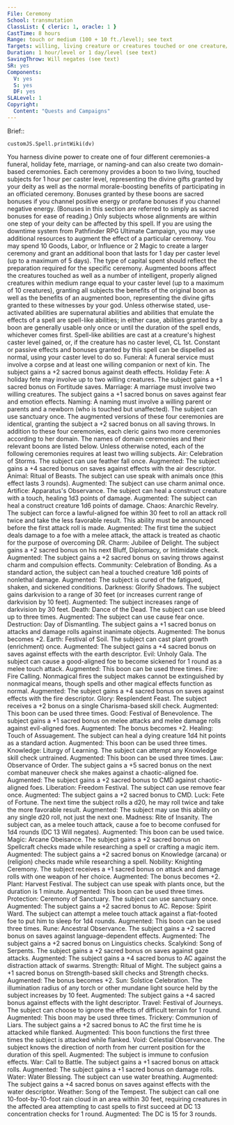 ```yaml
---
File: Ceremony
School: transmutation
ClassList: { cleric: 1, oracle: 1 }
CastTime: 8 hours
Range: touch or medium (100 + 10 ft./level); see text
Targets: willing, living creature or creatures touched or one creature/level (see text)
Duration: 1 hour/level or 1 day/level (see text)
SavingThrow: Will negates (see text)
SR: yes
Components:
  V: yes
  S: yes
  DF: yes
SLALevel: 1
Copyright:
  Content: "Quests and Campaigns"
---
```

Brief:: 

```dataviewjs
customJS.Spell.printWiki(dv)
```

You harness divine power to create one of four different ceremonies-a funeral, holiday fete, marriage, or naming-and can also create two domain-based ceremonies. Each ceremony provides a boon to two living, touched subjects for 1 hour per caster level, representing the divine gifts granted by your deity as well as the normal morale-boosting benefits of participating in an officiated ceremony. Bonuses granted by these boons are sacred bonuses if you channel positive energy or profane bonuses if you channel negative energy. (Bonuses in this section are referred to simply as sacred bonuses for ease of reading.) Only subjects whose alignments are within one step of your deity can be affected by this spell.  If you are using the downtime system from Pathfinder RPG Ultimate Campaign, you may use additional resources to augment the effect of a particular ceremony. You may spend 10 Goods, Labor, or Influence or 2 Magic to create a larger ceremony and grant an additional boon that lasts for 1 day per caster level (up to a maximum of 5 days). The type of capital spent should reflect the preparation required for the specific ceremony. Augmented boons affect the creatures touched as well as a number of intelligent, properly aligned creatures within medium range equal to your caster level (up to a maximum of 10 creatures), granting all subjects the benefits of the original boon as well as the benefits of an augmented boon, representing the divine gifts granted to these witnesses by your god.  Unless otherwise stated, use-activated abilities are supernatural abilities and abilities that emulate the effects of a spell are spell-like abilities; in either case, abilities granted by a boon are generally usable only once or until the duration of the spell ends, whichever comes first. Spell-like abilities are cast at a creature's highest caster level gained, or, if the creature has no caster level, CL 1st. Constant or passive effects and bonuses granted by this spell can be dispelled as normal, using your caster level to do so.  Funeral: A funeral service must involve a corpse and at least one willing companion or next of kin. The subject gains a +2 sacred bonus against death effects.  Holiday Fete: A holiday fete may involve up to two willing creatures. The subject gains a +1 sacred bonus on Fortitude saves.  Marriage: A marriage must involve two willing creatures. The subject gains a +1 sacred bonus on saves against fear and emotion effects.  Naming: A naming must involve a willing parent or parents and a newborn (who is touched but unaffected). The subject can use sanctuary once.  The augmented versions of these four ceremonies are identical, granting the subject a +2 sacred bonus on all saving throws.  In addition to these four ceremonies, each cleric gains two more ceremonies according to her domain. The names of domain ceremonies and their relevant boons are listed below. Unless otherwise noted, each of the following ceremonies requires at least two willing subjects.  Air: Celebration of Storms. The subject can use feather fall once. Augmented: The subject gains a +4 sacred bonus on saves against effects with the air descriptor.  Animal: Ritual of Beasts. The subject can use speak with animals once (this effect lasts 3 rounds). Augmented: The subject can use charm animal once.  Artifice: Apparatus's Observance. The subject can heal a construct creature with a touch, healing 1d3 points of damage. Augmented: The subject can heal a construct creature 1d6 points of damage.  Chaos: Anarchic Revelry. The subject can force a lawful-aligned foe within 30 feet to roll an attack roll twice and take the less favorable result. This ability must be announced before the first attack roll is made. Augmented: The first time the subject deals damage to a foe with a melee attack, the attack is treated as chaotic for the purpose of overcoming DR.  Charm: Jubilee of Delight. The subject gains a +2 sacred bonus on his next Bluff, Diplomacy, or Intimidate check. Augmented: The subject gains a +2 sacred bonus on saving throws against charm and compulsion effects.  Community: Celebration of Bonding. As a standard action, the subject can heal a touched creature 1d6 points of nonlethal damage. Augmented: The subject is cured of the fatigued, shaken, and sickened conditions.  Darkness: Glorify Shadows. The subject gains darkvision to a range of 30 feet (or increases current range of darkvision by 10 feet). Augmented: The subject increases range of darkvision by 30 feet.  Death: Dance of the Dead. The subject can use bleed up to three times. Augmented: The subject can use cause fear once.  Destruction: Day of Dismantling. The subject gains a +1 sacred bonus on attacks and damage rolls against inanimate objects. Augmented: The bonus becomes +2.  Earth: Festival of Soil. The subject can cast plant growth (enrichment) once. Augmented: The subject gains a +4 sacred bonus on saves against effects with the earth descriptor.  Evil: Unholy Gala. The subject can cause a good-aligned foe to become sickened for 1 round as a melee touch attack. Augmented: This boon can be used three times.  Fire: Fire Calling. Nonmagical fires the subject makes cannot be extinguished by nonmagical means, though spells and other magical effects function as normal. Augmented: The subject gains a +4 sacred bonus on saves against effects with the fire descriptor.  Glory: Resplendent Feast. The subject receives a +2 bonus on a single Charisma-based skill check. Augmented: This boon can be used three times.  Good: Festival of Benevolence. The subject gains a +1 sacred bonus on melee attacks and melee damage rolls against evil-aligned foes. Augmented: The bonus becomes +2.  Healing: Touch of Assuagement. The subject can heal a dying creature 1d4 hit points as a standard action. Augmented: This boon can be used three times.  Knowledge: Liturgy of Learning. The subject can attempt any Knowledge skill check untrained. Augmented: This boon can be used three times.  Law: Observance of Order. The subject gains a +5 sacred bonus on the next combat maneuver check she makes against a chaotic-aligned foe. Augmented: The subject gains a +2 sacred bonus to CMD against chaotic-aligned foes.  Liberation: Freedom Festival. The subject can use remove fear once. Augmented: The subject gains a +2 sacred bonus to CMD.  Luck: Fete of Fortune. The next time the subject rolls a d20, he may roll twice and take the more favorable result. Augmented: The subject may use this ability on any single d20 roll, not just the next one.  Madness: Rite of Insanity. The subject can, as a melee touch attack, cause a foe to become confused for 1d4 rounds (DC 13 Will negates). Augmented: This boon can be used twice.  Magic: Arcane Obeisance. The subject gains a +2 sacred bonus on Spellcraft checks made while researching a spell or crafting a magic item. Augmented: The subject gains a +2 sacred bonus on Knowledge (arcana) or (religion) checks made while researching a spell.  Nobility: Knighting Ceremony. The subject receives a +1 sacred bonus on attack and damage rolls with one weapon of her choice. Augmented: The bonus becomes +2.  Plant: Harvest Festival. The subject can use speak with plants once, but the duration is 1 minute. Augmented: This boon can be used three times.  Protection: Ceremony of Sanctuary. The subject can use sanctuary once. Augmented: The subject gains a +2 sacred bonus to AC.  Repose: Spirit Ward. The subject can attempt a melee touch attack against a flat-footed foe to put him to sleep for 1d4 rounds. Augmented: This boon can be used three times.  Rune: Ancestral Observance. The subject gains a +2 sacred bonus on saves against language-dependent effects. Augmented: The subject gains a +2 sacred bonus on Linguistics checks.  Scalykind: Song of Serpents. The subject gains a +2 sacred bonus on saves against gaze attacks. Augmented: The subject gains a +4 sacred bonus to AC against the distraction attack of swarms.  Strength: Ritual of Might. The subject gains a +1 sacred bonus on Strength-based skill checks and Strength checks. Augmented: The bonus becomes +2.  Sun: Solstice Celebration. The illumination radius of any torch or other mundane light source held by the subject increases by 10 feet. Augmented: The subject gains a +4 sacred bonus against effects with the light descriptor.  Travel: Festival of Journeys. The subject can choose to ignore the effects of difficult terrain for 1 round. Augmented: This boon may be used three times.  Trickery: Communion of Liars. The subject gains a +2 sacred bonus to AC the first time he is attacked while flanked. Augmented: This boon functions the first three times the subject is attacked while flanked.  Void: Celestial Observance. The subject knows the direction of north from her current position for the duration of this spell. Augmented: The subject is immune to confusion effects.  War: Call to Battle. The subject gains a +1 sacred bonus on attack rolls. Augmented: The subject gains a +1 sacred bonus on damage rolls.  Water: Water Blessing. The subject can use water breathing. Augmented: The subject gains a +4 sacred bonus on saves against effects with the water descriptor.  Weather: Song of the Tempest. The subject can call one 10-foot-by-10-foot rain cloud in an area within 30 feet, requiring creatures in the affected area attempting to cast spells to first succeed at DC 13 concentration checks for 1 round. Augmented: The DC is 15 for 3 rounds.
